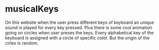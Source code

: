# musicalKeys
On this website when the user press different keys of keyboard an unique sound is played for every key pressed.
Plus there is some cool animation going on circles when user preses the keys.
Every alphabetical key of the keyboard is assigned with a circle of specific color.
But the origin of the cirles is random.
